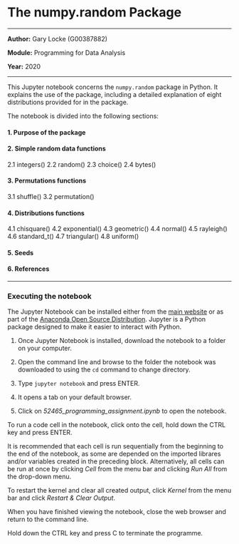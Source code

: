 # The numpy.random Package
***
**Author:** Gary Locke (G00387882)

**Module:** Programming for Data Analysis

**Year:** 2020
***

This Jupyter notebook concerns the ```numpy.random``` package in Python.
It explains the use of the package, including a detailed explanation of eight distributions provided for in the package.

The notebook is divided into the following sections:

#### 1. Purpose of the package

#### 2. Simple random data functions
   
   2.1 integers()
   2.2 random()
   2.3 choice()
   2.4 bytes()
   
#### 3. Permutations functions
  
   3.1 shuffle()
   3.2 permutation()
   
#### 4. Distributions functions
  
   4.1 chisquare()
   4.2 exponential()
   4.3 geometric()
   4.4 normal()
   4.5 rayleigh()
   4.6 standard_t()
   4.7 triangular()
   4.8 uniform()

#### 5. Seeds

#### 6. References
***

### Executing the notebook

The Jupyter Notebook can be installed either from the [main website](https://jupyter.org/) or as part of the [Anaconda Open Source Distribution](https://www.anaconda.com/products/individual). Jupyter is a Python package designed to make it easier to interact with Python.

1. Once Jupyter Notebook is installed, download the notebook to a folder on your computer.

2. Open the command line and browse to the folder the notebook was downloaded to using the ```cd``` command to change directory.

3. Type ```jupyter notebook``` and press ENTER.

4. It opens a tab on your default browser.

5. Click on *52465_programming_assignment.ipynb* to open the notebook.

To run a code cell in the notebook, click onto the cell, hold down the CTRL key and press ENTER. 

It is recommended that each cell is run sequentially from the beginning to the end of the notebook, as some are depended on the imported librares and/or variables created in the preceding block. Alternatively, all cells can be run at once by clicking *Cell* from the menu bar and clicking *Run All* from the drop-down menu.  

To restart the kernel and clear all created output, click *Kernel* from the menu bar and click *Restart & Clear Output*.

When you have finished viewing the notebook, close the web browser and return to the command line.

Hold down the CTRL key and press C to terminate the programme.

